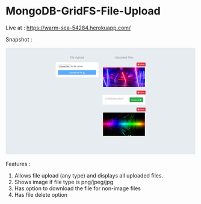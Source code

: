 # MongoDB-GridFS-File-Upload

Live at : https://warm-sea-54284.herokuapp.com/

Snapshot :

![alt text](https://github.com/nishikantparmariam/MongoDB-GridFS-File-Upload/blob/master/screenshot.png)

Features :

1) Allows file upload (any type) and displays all uploaded files.
2) Shows image if file type is png/jpeg/jpg
3) Has option to download the file for non-image files
4) Has file delete option

